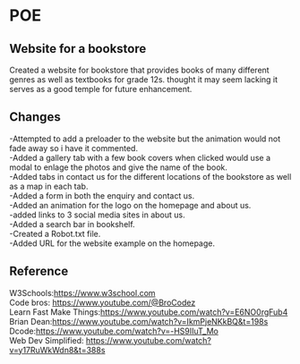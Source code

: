 # POE

## Website for a bookstore

Created a website for bookstore that provides books of many different genres as well as textbooks for grade 12s. 
thought it may seem lacking it serves as a good temple for future enhancement.


## Changes
-Attempted to add a preloader to the website but the animation would not fade away so i have it commented. <br>
-Added a gallery tab with a few book covers when clicked would use a modal to enlage the photos and give the name of the book.<br>
-Added tabs in contact us for the different locations of the bookstore as well as a map in each tab. <br>
-Added a form in both the enquiry and contact us. <br>
-Added an animation for the logo on the homepage and about us. <br>
-added links to 3 social media sites in about us. <br>
-Added a search bar in bookshelf. <br>
-Created a Robot.txt file.<br>
-Added URL for the website example on the homepage.<br>
## Reference
W3Schools:https://www.w3school.com <br>
Code bros: https://www.youtube.com/@BroCodez <br>
Learn Fast Make Things:https://www.youtube.com/watch?v=E6NO0rgFub4 <br>
Brian Dean:https://www.youtube.com/watch?v=IkmPjeNKkBQ&t=198s <br>
Dcode:https://www.youtube.com/watch?v=-HS9IIuT_Mo<br>
Web Dev Simplified: https://www.youtube.com/watch?v=y17RuWkWdn8&t=388s

